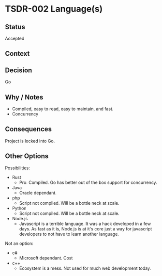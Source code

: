 # TSDR-002 Language(s) 

## Status

Accepted

## Context



## Decision

Go


## Why / Notes

  - Compiled, easy to read, easy to maintain, and fast.
  - Concurrency

## Consequences

Project is locked into Go.

## Other Options

Possibilities:
- Rust
  - Pro: Compiled. Go has better out of the box support for concurrency.
- Java
  - Oracle dependant.
- php
  - Script not compiled. Will be a bottle neck at scale.
- Python
  - Script not compiled. Will be a bottle neck at scale.
- Node.js
  - Javascript is a terrible language. It was a hack developed in a few days. As fast as it is, Node.js is at it's core just a way for javascript developers to not have to learn another language.

Not an option:
- c#
  - Microsoft dependant. Cost
- c++
  - Ecosystem is a mess. Not used for much web development today.
